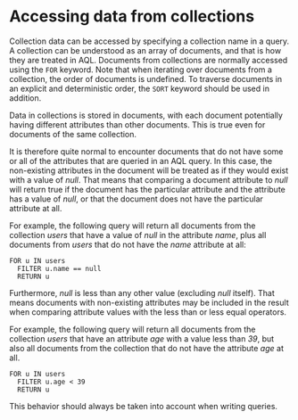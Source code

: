 # Accessing data from collections

Collection data can be accessed by specifying a collection name in a query. A
collection can be understood as an array of documents, and that is how they are
treated in AQL. Documents from collections are normally accessed using the
`FOR` keyword. Note that when iterating over documents from a collection, the
order of documents is undefined. To traverse documents in an explicit and
deterministic order, the `SORT` keyword should be used in addition.

Data in collections is stored in documents, with each document potentially
having different attributes than other documents. This is true even for
documents of the same collection.

It is therefore quite normal to encounter documents that do not have some or all
of the attributes that are queried in an AQL query. In this case, the
non-existing attributes in the document will be treated as if they would exist
with a value of _null_. That means that comparing a document attribute to
_null_ will return true if the document has the particular attribute and the
attribute has a value of _null_, or that the document does not have the
particular attribute at all.

For example, the following query will return all documents from the collection
_users_ that have a value of _null_ in the attribute _name_, plus all documents
from _users_ that do not have the _name_ attribute at all:

```aql
FOR u IN users
  FILTER u.name == null
  RETURN u
```

Furthermore, _null_ is less than any other value (excluding _null_ itself). That
means documents with non-existing attributes may be included in the result
when comparing attribute values with the less than or less equal operators.

For example, the following query will return all documents from the collection
_users_ that have an attribute _age_ with a value less than _39_, but also all
documents from the collection that do not have the attribute _age_ at all.

```aql
FOR u IN users
  FILTER u.age < 39
  RETURN u
```

This behavior should always be taken into account when writing queries.
